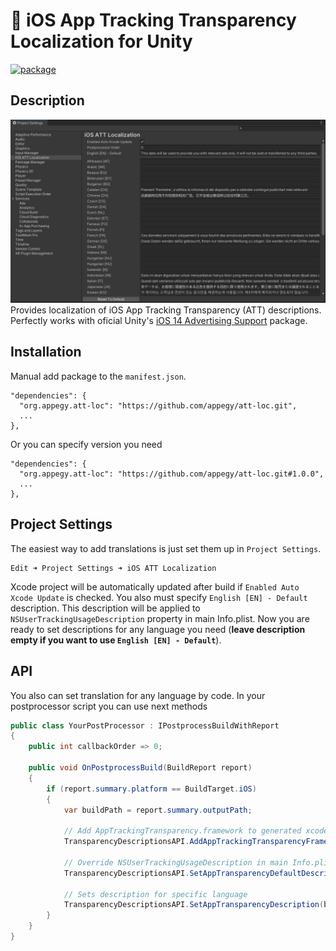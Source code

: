 # 📓 iOS App Tracking Transparency Localization for Unity
[![package](https://img.shields.io/badge/version-1.0.0-green)](https://github.com/appegy/att-loc)

## Description
![alt](Images/Preview.png)
Provides localization of iOS App Tracking Transparency (ATT) descriptions. Perfectly works with oficial Unity's [iOS 14 Advertising Support](https://docs.unity3d.com/Packages/com.unity.ads.ios-support@1.0/manual/index.html) package.

## Installation
Manual add package to the ```manifest.json```.
```
"dependencies": {
  "org.appegy.att-loc": "https://github.com/appegy/att-loc.git",
  ...
},
```
Or you can specify version you need

```
"dependencies": {
  "org.appegy.att-loc": "https://github.com/appegy/att-loc.git#1.0.0",
  ...
},
```

## Project Settings
The easiest way to add translations is just set them up in `Project Settings`.
```
Edit ➜ Project Settings ➜ iOS ATT Localization
```
Xcode project will be automatically updated after build if `Enabled Auto Xcode Update` is checked. You also must specify `English [EN] - Default` description. This description will be applied to `NSUserTrackingUsageDescription` property in main Info.plist. Now  you are ready to set descriptions for any language you need (**leave description empty if you want to use `English [EN] - Default`**).

## API
You also can set translation for any language by code. In your postprocessor script you can use next methods
```C#
public class YourPostProcessor : IPostprocessBuildWithReport
{
    public int callbackOrder => 0;

    public void OnPostprocessBuild(BuildReport report)
    {
        if (report.summary.platform == BuildTarget.iOS)
        {
            var buildPath = report.summary.outputPath;
            
            // Add AppTrackingTransparency.framework to generated xcode project 
            TransparencyDescriptionsAPI.AddAppTrackingTransparencyFramework(buildPath);
            
            // Override NSUserTrackingUsageDescription in main Info.plist
            TransparencyDescriptionsAPI.SetAppTransparencyDefaultDescription(buildPath, "Default translation");
            
            // Sets description for specific language
            TransparencyDescriptionsAPI.SetAppTransparencyDescription(buildPath, SystemLanguage.Russian, "Some russian text");
        }
    }
}
```